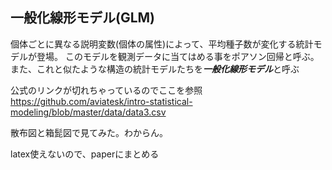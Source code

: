 ## 一般化線形モデル(GLM)

個体ごとに異なる説明変数(個体の属性)によって、平均種子数が変化する統計モデルが登場。
このモデルを観測データに当てはめる事をポアソン回帰と呼ぶ。
また、これと似たような構造の統計モデルたちを***一般化線形モデル***と呼ぶ

公式のリンクが切れちゃっているのでここを参照
https://github.com/aviatesk/intro-statistical-modeling/blob/master/data/data3.csv

散布図と箱髭図で見てみた。わからん。

latex使えないので、paperにまとめる
